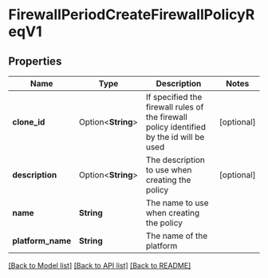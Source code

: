 # FirewallPeriodCreateFirewallPolicyReqV1

## Properties

Name | Type | Description | Notes
------------ | ------------- | ------------- | -------------
**clone_id** | Option<**String**> | If specified the firewall rules of the firewall policy identified by the id will be used | [optional]
**description** | Option<**String**> | The description to use when creating the policy | [optional]
**name** | **String** | The name to use when creating the policy |
**platform_name** | **String** | The name of the platform |

[[Back to Model list]](./README.md#documentation-for-models) [[Back to API list]](./README.md#documentation-for-api-endpoints) [[Back to README]](../README.md)
